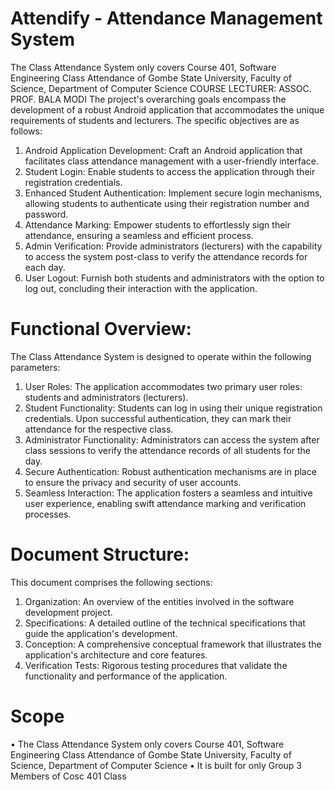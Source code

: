 # Attendify - Attendance Management System 
The Class Attendance System only covers Course 401, Software Engineering Class Attendance of Gombe State University, Faculty of Science, Department of Computer Science
COURSE LECTURER: ASSOC. PROF. BALA MODI
The project's overarching goals encompass the development of a robust Android application that accommodates the unique requirements of students and lecturers. The specific objectives are as follows:
1.	Android Application Development: Craft an Android application that facilitates class attendance management with a user-friendly interface.
2.	Student Login: Enable students to access the application through their registration credentials.
3.	Enhanced Student Authentication: Implement secure login mechanisms, allowing students to authenticate using their registration number and password.
4.	Attendance Marking: Empower students to effortlessly sign their attendance, ensuring a seamless and efficient process.
5.	Admin Verification: Provide administrators (lecturers) with the capability to access the system post-class to verify the attendance records for each day.
6.	User Logout: Furnish both students and administrators with the option to log out, concluding their interaction with the application.
# Functional Overview:
The Class Attendance System is designed to operate within the following parameters:
1.	User Roles: The application accommodates two primary user roles: students and administrators (lecturers).
2.	Student Functionality: Students can log in using their unique registration credentials. Upon successful authentication, they can mark their attendance for the respective class.
3.	Administrator Functionality: Administrators can access the system after class sessions to verify the attendance records of all students for the day.
4.	Secure Authentication: Robust authentication mechanisms are in place to ensure the privacy and security of user accounts.
5.	Seamless Interaction: The application fosters a seamless and intuitive user experience, enabling swift attendance marking and verification processes.
# Document Structure:
This document comprises the following sections:
1.	Organization: An overview of the entities involved in the software development project.
2.	Specifications: A detailed outline of the technical specifications that guide the application's development.
3.	Conception: A comprehensive conceptual framework that illustrates the application's architecture and core features.
4.	Verification Tests: Rigorous testing procedures that validate the functionality and performance of the application.
#	Scope
•	The Class Attendance System only covers Course 401, Software Engineering Class Attendance of Gombe State University, Faculty of Science, Department of Computer Science
•	It is built for only Group 3 Members of Cosc 401 Class
